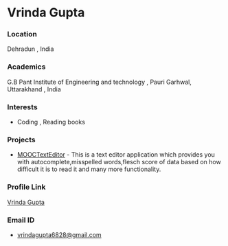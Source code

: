# Vrinda Gupta

### Location

Dehradun , India

### Academics

G.B Pant Institute of Engineering and technology , Pauri Garhwal, Uttarakhand , India

### Interests

- Coding , Reading books

### Projects

- [MOOCTextEditor](https://github.com/Vrindagupta6828/MOOCTextEditor) - This is a text editor application which provides you with autocomplete,misspelled words,flesch score of data based on how difficult it is to read it and many more functionality.

### Profile Link

[Vrinda Gupta](https://github.com/vrindagupta6828)

### Email ID

- vrindagupta6828@gmail.com
